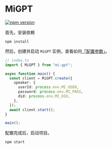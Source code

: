 # MiGPT

[![npm version](https://badge.fury.io/js/mi-gpt.svg)](https://www.npmjs.com/package/mi-gpt)

首先，安装依赖

```shell
npm install
```

然后，创建并启动 `MiGPT` 实例，查看如何[「配置参数」](https://github.com/idootop/mi-gpt/tree/main#%EF%B8%8F-%E9%85%8D%E7%BD%AE%E5%8F%82%E6%95%B0)。

```typescript
// index.ts
import { MiGPT } from "mi-gpt";

async function main() {
  const client = MiGPT.create({
    speaker: {
      userId: process.env.MI_USER,
      password: process.env.MI_PASS,
      did: process.env.MI_DID,
    },
  });
  await client.start();
}

main();
```

配置完成后，启动项目。

```
npm start
```
